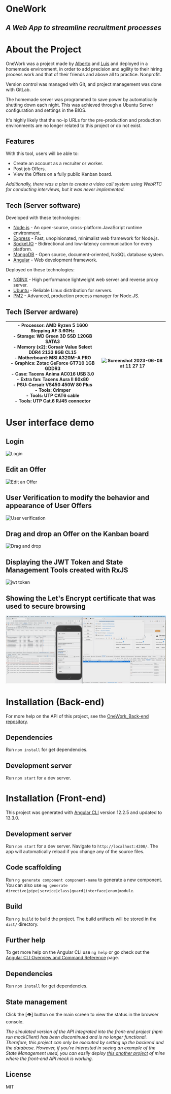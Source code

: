 # OneWork
## _A Web App to streamline recruitment processes_

# About the Project

OneWork was a project made by [Alberto] and [Luis] and deployed in a homemade environment, in order to add precision and agility to their hiring process work and that of their friends and above all to practice. Nonprofit.

Version control was managed with Git, and project management was done with GitLab.

The homemade server was programmed to save power by automatically shutting down each night. This was achieved through a Ubuntu Server configuration and settings in the BIOS.

It's highly likely that the no-ip URLs for the pre-production and production environments are no longer related to this project or do not exist.

[Alberto]: <https://github.com/Elminsterio>
[Luis]: <https://github.com/caballeroluis>

## Features

With this tool, users will be able to:

- Create an account as a recruiter or worker.
- Post job Offers.
- View the Offers on a fully public Kanban board.

_Additionally, there was a plan to create a video call system using WebRTC for conducting interviews, but it was never implemented._


## Tech (Server software)

Developed with these technologies:

- [Node.js] - An open-source, cross-platform JavaScript runtime environment.
- [Express] - Fast, unopinionated, minimalist web framework for Node.js.
- [Socket.IO] - Bidirectional and low-latency communication for every platform.
- [MongoDB] - Open source, document-oriented, NoSQL database system.
- [Angular] - Web development framework.

[Node.js]: <https://nodejs.org>
[Express]: <https://expressjs.com>
[Socket.IO]: <https://socket.io>
[MongoDB]: <https://www.mongodb.com>
[Angular]: <https://angular.io>

Deployed on these technologies:

- [NGINX] - High performance lightweight web server and reverse proxy server.
- [Ubuntu] - Reliable Linux distribution for servers.
- [PM2] - Advanced, production process manager for Node.JS.

[NGINX]: <https://nginx.org>
[Ubuntu]: <https://ubuntu.com/download/server>
[PM2]: <https://pm2.keymetrics.io>

## Tech (Server ardware)

<div align="left">

| - Processor: AMD Ryzen 5 1600 Stepping AF 3.6GHz<br>- Storage: WD Green 3D SSD 120GB SATA3<br>- Memory (x2): Corsair Value Select DDR4 2133 8GB CL15<br>- Motherboard: MSI A320M-A PRO<br>- Graphics: Zotac GeForce GT710 1GB GDDR3<br>- Case: Tacens Anima AC016 USB 3.0<br>- Extra fan: Tacens Aura II 80x80<br>- PSU: Corsair VS450 450W 80 Plus<br>- Tools: Crimper<br>- Tools: UTP CAT6 cable<br>- Tools: UTP Cat.6 RJ45 connector | <img height="250px" alt="Screenshot 2023-06-08 at 11 27 17" src="https://github.com/caballeroluis/OneWork_Front-end/assets/111797757/fcbaefe0-3a60-4960-857d-cc4398d87016"> |
| --- | --- |

</div>

# User interface demo

## Login

![Login](https://github.com/caballeroluis/OneWork_Front-end/blob/main/src/assets/images/demo-screenshots/1-Login.gif?raw=true)

## Edit an Offer

![Edit an Offer](https://github.com/caballeroluis/OneWork_Front-end/blob/main/src/assets/images/demo-screenshots/2-Edit-an-Offer.gif?raw=true)

## User Verification to modify the behavior and appearance of User Offers


![User verification](https://github.com/caballeroluis/OneWork_Front-end/blob/main/src/assets/images/demo-screenshots/3-Verifying-user-without-sockets-part.gif?raw=true)

## Drag and drop an Offer on the Kanban board

![Drag and drop](https://github.com/caballeroluis/OneWork_Front-end/blob/main/src/assets/images/demo-screenshots/4-Drag-and-drop-an-Offer.gif?raw=true)

## Displaying the JWT Token and State Management Tools created with RxJS

![jwt token](https://github.com/caballeroluis/OneWork_Front-end/blob/main/src/assets/images/demo-screenshots/5-Showing-jwt-in-a-custom-state-management.gif?raw=true)

## Showing the Let's Encrypt certificate that was used to secure browsing

![Let's Encrypt certificate](https://github.com/caballeroluis/OneWork_Front-end/blob/main/src/assets/images/demo-screenshots/6-Let's-Encrypt-certificate.gif?raw=true)

# Installation (Back-end)

For more help on the API of this project, see the [OneWork_Back-end repository](https://github.com/caballeroluis/OneWork_Back-end).

## Dependencies

Run `npm install` for get dependencies.

## Development server

Run `npm start` for a dev server.


# Installation (Front-end)

This project was generated with [Angular CLI](https://github.com/angular/angular-cli) version 12.2.5 and updated to 13.3.0.

## Development server

Run `npm start` for a dev server. Navigate to `http://localhost:4200/`. The app will automatically reload if you change any of the source files.

## Code scaffolding

Run `ng generate component component-name` to generate a new component. You can also use `ng generate directive|pipe|service|class|guard|interface|enum|module`.

## Build

Run `ng build` to build the project. The build artifacts will be stored in the `dist/` directory.

## Further help

To get more help on the Angular CLI use `ng help` or go check out the [Angular CLI Overview and Command Reference](https://angular.io/cli) page.

## Dependencies

Run `npm install` for get dependencies.
 
## State management

Click the [👁] button on the main screen to view the status in the browser console.

_The simulated version of the API integrated into the front-end project (npm run mockClient) has been discontinued and is no longer functional. Therefore, this project can only be executed by setting up the backend and the database. However, if you're interested in seeing an example of the State Management used, you can easily deploy [this another project](https://github.com/caballeroluis/rxjs-state-management-and-json-server) of mine where the front-end API mock is working._

## License

MIT

